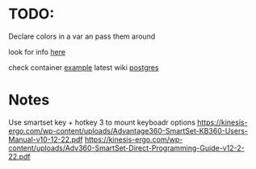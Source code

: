 # TODO:
Declare colors in a var an pass them around

look for info [here](https://mynixos.com/home-manager/options/programs.tmux)

check container [example](https://marijan.pro/posts/2023-08-09-postgres-nixos-container/)
latest wiki [postgres](https://wiki.nixos.org/wiki/PostgreSQL)

# Notes
Use smartset key + hotkey 3 to mount keyboadr options
https://kinesis-ergo.com/wp-content/uploads/Advantage360-SmartSet-KB360-Users-Manual-v10-12-22.pdf
https://kinesis-ergo.com/wp-content/uploads/Adv360-SmartSet-Direct-Programming-Guide-v12-2-22.pdf
